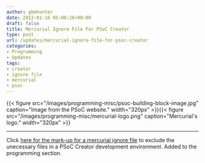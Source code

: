 ```yaml
---
author: gbmhunter
date: 2012-01-16 05:00:26+00:00
draft: false
title: Mercurial Ignore File For PSoC Creator
type: post
url: /updates/mercurial-ignore-file-for-psoc-creator
categories:
- Programming
- Updates
tags:
- creator
- ignore file
- mercurial
- psoc
---
```


{{< figure src="/images/programming-misc/psoc-building-block-image.jpg" caption="Image from the PSoC website."  width="320px" >}}{{< figure src="/images/programming-misc/mercurial-logo.png" caption="Mercurial's logo."  width="320px" >}}





* * *





Click [here for the mark-up for a mercurial ignore file](http://blog.mbedded.ninja/programming/microcontrollers/general/version-control-systems/mercurial-ignore-file-code-for-psoc-creator) to exclude the unecessary files in a PSoC Creator development environment. Added to the programming section.
